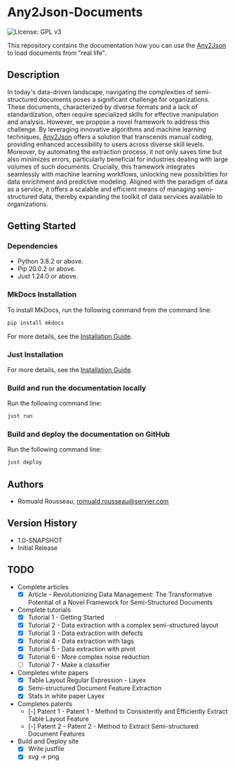 # Any2Json-Documents

![License: GPL v3](https://img.shields.io/badge/License-GPLv3-blue.svg)

This repository contains the documentation how you can use the [Any2Json](https://github.com/RomualdRousseau/Any2Json)
to load documents from "real life".

## Description

In today's data-driven landscape, navigating the complexities of semi-structured documents poses a significant challenge
for organizations. These documents, characterized by diverse formats and a lack of standardization, often require
specialized skills for effective manipulation and analysis. However, we propose a novel framework to address this
challenge. By leveraging innovative algorithms and machine learning techniques, [Any2Json](https://github.com/RomualdRousseau/Any2Json)
offers a solution that transcends manual coding, providing enhanced accessibility to users across diverse skill levels.
Moreover, by automating the extraction process, it not only saves time but also minimizes errors, particularly beneficial
for industries dealing with large volumes of such documents. Crucially, this framework integrates seamlessly with machine
learning workflows, unlocking new possibilities for data enrichment and predictive modeling. Aligned with the paradigm of
data as a service, it offers a scalable and efficient means of managing semi-structured data, thereby expanding the toolkit
of data services available to organizations.

## Getting Started

### Dependencies

* Python 3.8.2 or above.
* Pip 20.0.2 or above.
* Just 1.24.0 or above.

### MkDocs Installation

To install MkDocs, run the following command from the command line:

```bash
pip install mkdocs
```

For more details, see the [Installation Guide](https://www.mkdocs.org/user-guide/installation/).

### Just Installation

For more details, see the [Installation Guide](https://github.com/casey/just).

### Build and run the documentation locally

Run the following command line:

```bash
just run
```

### Build and deploy the documentation on GitHub

Run the following command line:

```bash
just deploy
```

## Authors

* Romuald Rousseau, romuald.rousseau@servier.com

## Version History

* 1.0-SNAPSHOT
* Initial Release

## TODO

* Complete articles
  * [x] Article - Revolutionizing Data Management: The Transformative Potential of a Novel Framework for Semi-Structured Documents
* Complete tutorials
  * [x] Tutorial 1 - Getting Started
  * [x] Tutorial 2 - Data extraction with a complex semi-structured layout
  * [x] Tutorial 3 - Data extraction with defects
  * [x] Tutorial 4 - Data extraction with tags
  * [x] Tutorial 5 - Data extraction with pivot
  * [x] Tutorial 6 - More complex noise reduction
  * [ ] Tutorial 7 - Make a classifier
* Completes white papers
  * [x] Table Layout Regular Expression - Layex
  * [x] Semi-structured Document Feature Extraction
  * [x] Stats in white paper Layex
* Completes patents
  * [-] Patent 1 - Patent 1 - Method to Consistently and Efficiently Extract Table Layout Feature
  * [-] Patent 2 - Patent 2 - Method to Extract Semi-structured Document Features
* Build and Deploy site
  * [x] Write justfile
  * [x] svg -> png
